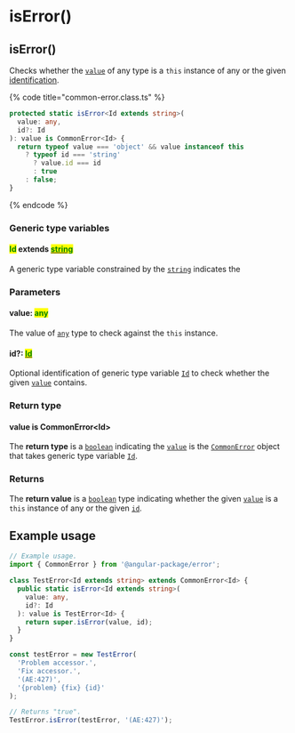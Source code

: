 # isError()

## isError()

Checks whether the [`value`](iserror.md#value-any) of any type is a `this` instance of any or the given [identification](iserror.md#id-id).

{% code title="common-error.class.ts" %}
```typescript
protected static isError<Id extends string>(
  value: any,
  id?: Id
): value is CommonError<Id> {
  return typeof value === 'object' && value instanceof this
    ? typeof id === 'string'
      ? value.id === id
      : true
    : false;
}
```
{% endcode %}

### Generic type variables

#### <mark style="color:green;">Id</mark> extends [<mark style="color:green;">string</mark>](https://www.typescriptlang.org/docs/handbook/basic-types.html#string)<mark style="color:green;"></mark>

A generic type variable constrained by the [`string`](https://www.typescriptlang.org/docs/handbook/basic-types.html#string) indicates the&#x20;

### Parameters

#### value: <mark style="color:green;">any</mark>

The value of [`any`](https://www.typescriptlang.org/docs/handbook/basic-types.html#any) type to check against the `this` instance.

#### id?: [<mark style="color:green;">Id</mark>](iserror.md#id-extends-string)<mark style="color:green;"></mark>

Optional identification of generic type variable [`Id`](iserror.md#id-extends-string) to check whether the given [`value`](iserror.md#value-any) contains.

### Return type

#### value is CommonError\<Id>

The **return type** is a [`boolean`](https://www.typescriptlang.org/docs/handbook/basic-types.html#boolean) indicating the [`value`](iserror.md#value-any) is the [`CommonError`](broken-reference) object that takes generic type variable [`Id`](../../generic-type-variables.md#wrap-opening).

### Returns

The **return value** is a [`boolean`](https://developer.mozilla.org/en-US/docs/Web/JavaScript/Reference/Global\_Objects/Boolean) type indicating whether the given [`value`](iserror.md#value-any) is a `this` instance of any or the given [`id`](iserror.md#id-id).

## Example usage

```typescript
// Example usage.
import { CommonError } from '@angular-package/error';

class TestError<Id extends string> extends CommonError<Id> {
  public static isError<Id extends string>(
    value: any,
    id?: Id
  ): value is TestError<Id> {
    return super.isError(value, id);
  }
}

const testError = new TestError(
  'Problem accessor.',
  'Fix accessor.',
  '(AE:427)',
  '{problem} {fix} {id}'
);

// Returns "true".
TestError.isError(testError, '(AE:427)');
```
